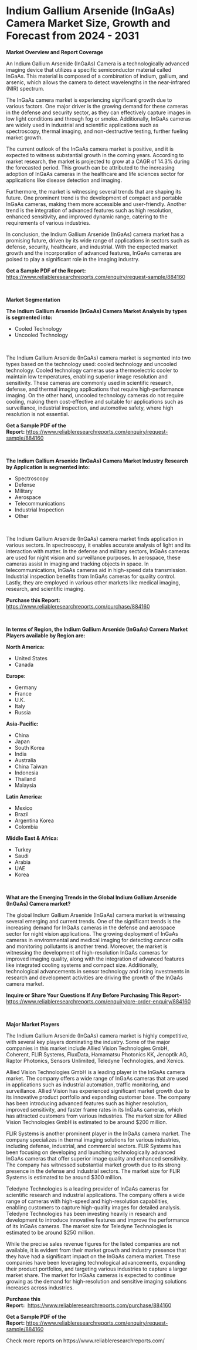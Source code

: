 <p><h1>Indium Gallium Arsenide (InGaAs) Camera Market Size, Growth and Forecast from 2024 - 2031</h1></p><p><strong>Market Overview and Report Coverage</strong></p>
<p><p>An Indium Gallium Arsenide (InGaAs) Camera is a technologically advanced imaging device that utilizes a specific semiconductor material called InGaAs. This material is composed of a combination of indium, gallium, and arsenic, which allows the camera to detect wavelengths in the near-infrared (NIR) spectrum.</p><p>The InGaAs camera market is experiencing significant growth due to various factors. One major driver is the growing demand for these cameras in the defense and security sector, as they can effectively capture images in low light conditions and through fog or smoke. Additionally, InGaAs cameras are widely used in industrial and scientific applications such as spectroscopy, thermal imaging, and non-destructive testing, further fueling market growth.</p><p>The current outlook of the InGaAs camera market is positive, and it is expected to witness substantial growth in the coming years. According to market research, the market is projected to grow at a CAGR of 14.3% during the forecasted period. This growth can be attributed to the increasing adoption of InGaAs cameras in the healthcare and life sciences sector for applications like disease detection and imaging.</p><p>Furthermore, the market is witnessing several trends that are shaping its future. One prominent trend is the development of compact and portable InGaAs cameras, making them more accessible and user-friendly. Another trend is the integration of advanced features such as high resolution, enhanced sensitivity, and improved dynamic range, catering to the requirements of various industries.</p><p>In conclusion, the Indium Gallium Arsenide (InGaAs) camera market has a promising future, driven by its wide range of applications in sectors such as defense, security, healthcare, and industrial. With the expected market growth and the incorporation of advanced features, InGaAs cameras are poised to play a significant role in the imaging industry.</p></p>
<p><strong>Get a Sample PDF of the Report:</strong> <a href="https://www.reliableresearchreports.com/enquiry/request-sample/884160">https://www.reliableresearchreports.com/enquiry/request-sample/884160</a></p>
<p>&nbsp;</p>
<p><strong>Market Segmentation</strong></p>
<p><strong>The Indium Gallium Arsenide (InGaAs) Camera Market Analysis by types is segmented into:</strong></p>
<p><ul><li>Cooled Technology</li><li>Uncooled Technology</li></ul></p>
<p>&nbsp;</p>
<p><p>The Indium Gallium Arsenide (InGaAs) camera market is segmented into two types based on the technology used: cooled technology and uncooled technology. Cooled technology cameras use a thermoelectric cooler to maintain low temperatures, enabling superior image resolution and sensitivity. These cameras are commonly used in scientific research, defense, and thermal imaging applications that require high-performance imaging. On the other hand, uncooled technology cameras do not require cooling, making them cost-effective and suitable for applications such as surveillance, industrial inspection, and automotive safety, where high resolution is not essential.</p></p>
<p><strong>Get a Sample PDF of the Report:</strong>&nbsp;<a href="https://www.reliableresearchreports.com/enquiry/request-sample/884160">https://www.reliableresearchreports.com/enquiry/request-sample/884160</a></p>
<p>&nbsp;</p>
<p><strong>The Indium Gallium Arsenide (InGaAs) Camera Market Industry Research by Application is segmented into:</strong></p>
<p><ul><li>Spectroscopy</li><li>Defense</li><li>Military</li><li>Aerospace</li><li>Telecommunications</li><li>Industrial Inspection</li><li>Other</li></ul></p>
<p>&nbsp;</p>
<p><p>The Indium Gallium Arsenide (InGaAs) camera market finds application in various sectors. In spectroscopy, it enables accurate analysis of light and its interaction with matter. In the defense and military sectors, InGaAs cameras are used for night vision and surveillance purposes. In aerospace, these cameras assist in imaging and tracking objects in space. In telecommunications, InGaAs cameras aid in high-speed data transmission. Industrial inspection benefits from InGaAs cameras for quality control. Lastly, they are employed in various other markets like medical imaging, research, and scientific imaging.</p></p>
<p><strong>Purchase this Report:</strong>&nbsp; <a href="https://www.reliableresearchreports.com/purchase/884160">https://www.reliableresearchreports.com/purchase/884160</a></p>
<p>&nbsp;</p>
<p><strong>In terms of Region, the Indium Gallium Arsenide (InGaAs) Camera Market Players available by Region are:</strong></p>
<p>
    <p> <strong> North America: </strong>
        <ul>
            <li>United States</li>
            <li>Canada</li>
        </ul>
        </p> 
    <p> <strong> Europe: </strong>
        <ul>
            <li>Germany</li>
            <li>France</li>
            <li>U.K.</li>
            <li>Italy</li>
            <li>Russia</li>
        </ul>
        </p> 
    <p> <strong> Asia-Pacific: </strong>
        <ul>
            <li>China</li>
            <li>Japan</li>
            <li>South Korea</li>
            <li>India</li>
            <li>Australia</li>
            <li>China Taiwan</li>
            <li>Indonesia</li>
            <li>Thailand</li>
            <li>Malaysia</li>
        </ul>
        </p> 
    <p> <strong> Latin America: </strong>
        <ul>
            <li>Mexico</li>
            <li>Brazil</li>
            <li>Argentina Korea</li>
            <li>Colombia</li>
        </ul>
        </p> 
    <p> <strong> Middle East & Africa: </strong>
        <ul>
            <li>Turkey</li>
            <li>Saudi</li>
            <li>Arabia</li>
            <li>UAE</li>
            <li>Korea</li>
        </ul>
    </p>
    </p>
<p>&nbsp;</p>
<p><strong>What are the Emerging Trends in the Global Indium Gallium Arsenide (InGaAs) Camera market?</strong></p>
<p><p>The global Indium Gallium Arsenide (InGaAs) camera market is witnessing several emerging and current trends. One of the significant trends is the increasing demand for InGaAs cameras in the defense and aerospace sector for night vision applications. The growing deployment of InGaAs cameras in environmental and medical imaging for detecting cancer cells and monitoring pollutants is another trend. Moreover, the market is witnessing the development of high-resolution InGaAs cameras for improved imaging quality, along with the integration of advanced features like integrated cooling systems and compact size. Additionally, technological advancements in sensor technology and rising investments in research and development activities are driving the growth of the InGaAs camera market.</p></p>
<p><strong>Inquire or Share Your Questions If Any Before Purchasing This Report</strong>- <a href="https://www.reliableresearchreports.com/enquiry/pre-order-enquiry/884160">https://www.reliableresearchreports.com/enquiry/pre-order-enquiry/884160</a></p>
<p>&nbsp;</p>
<p><strong>Major Market Players</strong></p>
<p><p>The Indium Gallium Arsenide (InGaAs) camera market is highly competitive, with several key players dominating the industry. Some of the major companies in this market include Allied Vision Technologies GmbH, Coherent, FLIR Systems, FluxData, Hamamatsu Photonics KK, Jenoptik AG, Raptor Photonics, Sensors Unlimited, Teledyne Technologies, and Xenics.</p><p>Allied Vision Technologies GmbH is a leading player in the InGaAs camera market. The company offers a wide range of InGaAs cameras that are used in applications such as industrial automation, traffic monitoring, and surveillance. Allied Vision has experienced significant market growth due to its innovative product portfolio and expanding customer base. The company has been introducing advanced features such as higher resolution, improved sensitivity, and faster frame rates in its InGaAs cameras, which has attracted customers from various industries. The market size for Allied Vision Technologies GmbH is estimated to be around $200 million.</p><p>FLIR Systems is another prominent player in the InGaAs camera market. The company specializes in thermal imaging solutions for various industries, including defense, industrial, and commercial sectors. FLIR Systems has been focusing on developing and launching technologically advanced InGaAs cameras that offer superior image quality and enhanced sensitivity. The company has witnessed substantial market growth due to its strong presence in the defense and industrial sectors. The market size for FLIR Systems is estimated to be around $300 million.</p><p>Teledyne Technologies is a leading provider of InGaAs cameras for scientific research and industrial applications. The company offers a wide range of cameras with high-speed and high-resolution capabilities, enabling customers to capture high-quality images for detailed analysis. Teledyne Technologies has been investing heavily in research and development to introduce innovative features and improve the performance of its InGaAs cameras. The market size for Teledyne Technologies is estimated to be around $250 million.</p><p>While the precise sales revenue figures for the listed companies are not available, it is evident from their market growth and industry presence that they have had a significant impact on the InGaAs camera market. These companies have been leveraging technological advancements, expanding their product portfolios, and targeting various industries to capture a larger market share. The market for InGaAs cameras is expected to continue growing as the demand for high-resolution and sensitive imaging solutions increases across industries.</p></p>
<p><strong>Purchase this Report:</strong>&nbsp;&nbsp;<a href="https://www.reliableresearchreports.com/purchase/884160">https://www.reliableresearchreports.com/purchase/884160</a></p>
<p></p>
<p><strong>Get a Sample PDF of the Report:</strong>&nbsp;<a href="https://www.reliableresearchreports.com/enquiry/request-sample/884160">https://www.reliableresearchreports.com/enquiry/request-sample/884160</a></p>
<p>Check more reports on https://www.reliableresearchreports.com/</p>